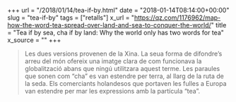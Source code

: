 +++
url = "/2018/01/14/tea-if-by.html"
date = "2018-01-14T08:14:00+00:00"
slug = "tea-if-by"
tags = ["retalls"]
x_url = "https://qz.com/1176962/map-how-the-word-tea-spread-over-land-and-sea-to-conquer-the-world/"
title = "Tea if by sea, cha if by land: Why the world only has two words for tea"
x_source = ""
+++


> Les dues versions provenen de la Xina. La seua forma de difondre’s arreu del món ofereix una imatge clara de com funcionava la globalització abans que ningú utilitzara aquest terme. Les paraules que sonen com “cha” es van estendre per terra, al llarg de la ruta de la seda. Els comerciants holandesos que portaven les fulles a Europa van estendre per mar les expressions amb la partícula “tea”.

